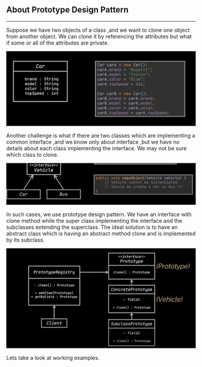 ## About Prototype Design Pattern
*******
Suppose we have two objects of a class ,and we want to clone one object from another object. We can clone
it by referencing the attributes but what if some or all of the attributes are private.

![img.png](images/img.png)

Another challenge is what if there are two classes which are implementing a common interface ,and we know only
about interface ,but we have no details about each class implementing the interface. We may not be sure which 
class to clone. 

![img_2.png](images/img_2.png)

In such cases, we use prototype design pattern. We have an interface with clone method while the super class 
implementing the interface and the subclasses extending the superclass. The ideal solution is to have an 
abstract class which is having an abstract method clone and is implemented by its subclass. 

![img_3.png](images/img_3.png)

Lets take a look at working examples.